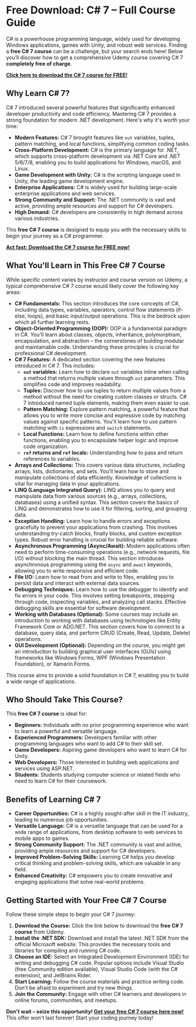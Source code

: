 # Free Download: C# 7 – Full Course Guide

C# is a powerhouse programming language, widely used for developing Windows applications, games with Unity, and robust web services. Finding a **free C# 7 course** can be a challenge, but your search ends here!  Below you’ll discover how to get a comprehensive Udemy course covering C# 7 **completely free of charge**.

[**Click here to download the C# 7 course for FREE!**](https://udemywork.com/c-sharp-7)

## Why Learn C# 7?

C# 7 introduced several powerful features that significantly enhanced developer productivity and code efficiency.  Mastering C# 7 provides a strong foundation for modern .NET development.  Here's why it's worth your time:

*   **Modern Features:** C# 7 brought features like `out` variables, tuples, pattern matching, and local functions, simplifying common coding tasks.
*   **Cross-Platform Development:** C# is the primary language for .NET, which supports cross-platform development via .NET Core and .NET 5/6/7/8, enabling you to build applications for Windows, macOS, and Linux.
*   **Game Development with Unity:** C# is the scripting language used in Unity, the leading game development engine.
*   **Enterprise Applications:** C# is widely used for building large-scale enterprise applications and web services.
*   **Strong Community and Support:** The .NET community is vast and active, providing ample resources and support for C# developers.
*   **High Demand:** C# developers are consistently in high demand across various industries.

This **free C# 7 course** is designed to equip you with the necessary skills to begin your journey as a C# programmer.

[**Act fast: Download the C# 7 course for FREE now!**](https://udemywork.com/c-sharp-7)

## What You'll Learn in This Free C# 7 Course

While specific content varies by instructor and course version on Udemy, a typical comprehensive C# 7 course would likely cover the following key areas:

*   **C# Fundamentals:** This section introduces the core concepts of C#, including data types, variables, operators, control flow statements (if-else, loops), and basic input/output operations. This is the bedrock upon which all further learning rests.
*   **Object-Oriented Programming (OOP):** OOP is a fundamental paradigm in C#. You'll learn about classes, objects, inheritance, polymorphism, encapsulation, and abstraction – the cornerstones of building modular and maintainable code. Understanding these principles is crucial for professional C# development.
*   **C# 7 Features:** A dedicated section covering the new features introduced in C# 7.  This includes:
    *   **`out` variables:**  Learn how to declare `out` variables inline when calling a method that returns multiple values through `out` parameters. This simplifies code and improves readability.
    *   **Tuples:** Discover how to use tuples to return multiple values from a method without the need for creating custom classes or structs. C# 7 introduced named tuple elements, making them even easier to use.
    *   **Pattern Matching:**  Explore pattern matching, a powerful feature that allows you to write more concise and expressive code by matching values against specific patterns. You'll learn how to use pattern matching with `is` expressions and `switch` statements.
    *   **Local Functions:** Learn how to define functions within other functions, enabling you to encapsulate helper logic and improve code organization.
    *   **`ref` returns and `ref` locals:** Understanding how to pass and return references to variables.
*   **Arrays and Collections:** This covers various data structures, including arrays, lists, dictionaries, and sets. You'll learn how to store and manipulate collections of data efficiently. Knowledge of collections is vital for managing data in your applications.
*   **LINQ (Language Integrated Query):** LINQ allows you to query and manipulate data from various sources (e.g., arrays, collections, databases) using a unified syntax. This section covers the basics of LINQ and demonstrates how to use it for filtering, sorting, and grouping data.
*   **Exception Handling:** Learn how to handle errors and exceptions gracefully to prevent your applications from crashing. This involves understanding try-catch blocks, finally blocks, and custom exception types. Robust error handling is crucial for building reliable software.
*   **Asynchronous Programming (Async/Await):** Modern applications often need to perform time-consuming operations (e.g., network requests, file I/O) without blocking the main thread. This section introduces asynchronous programming using the `async` and `await` keywords, allowing you to write responsive and efficient code.
*   **File I/O:** Learn how to read from and write to files, enabling you to persist data and interact with external data sources.
*   **Debugging Techniques:** Learn how to use the debugger to identify and fix errors in your code. This involves setting breakpoints, stepping through code, inspecting variables, and analyzing call stacks. Effective debugging skills are essential for software development.
*   **Working with Databases (Optional):** Some courses may include an introduction to working with databases using technologies like Entity Framework Core or ADO.NET. This section covers how to connect to a database, query data, and perform CRUD (Create, Read, Update, Delete) operations.
*   **GUI Development (Optional):** Depending on the course, you might get an introduction to building graphical user interfaces (GUIs) using frameworks like Windows Forms, WPF (Windows Presentation Foundation), or Xamarin.Forms.

This course aims to provide a solid foundation in C# 7, enabling you to build a wide range of applications.

## Who Should Take This Course?

This **free C# 7 course** is ideal for:

*   **Beginners:** Individuals with no prior programming experience who want to learn a powerful and versatile language.
*   **Experienced Programmers:** Developers familiar with other programming languages who want to add C# to their skill set.
*   **Game Developers:** Aspiring game developers who want to learn C# for Unity.
*   **Web Developers:** Those interested in building web applications and services using ASP.NET.
*   **Students:** Students studying computer science or related fields who need to learn C# for their coursework.

## Benefits of Learning C# 7

*   **Career Opportunities:** C# is a highly sought-after skill in the IT industry, leading to numerous job opportunities.
*   **Versatile Language:** C# is a versatile language that can be used for a wide range of applications, from desktop software to web services to mobile apps to games.
*   **Strong Community Support:** The .NET community is vast and active, providing ample resources and support for C# developers.
*   **Improved Problem-Solving Skills:** Learning C# helps you develop critical thinking and problem-solving skills, which are valuable in any field.
*   **Enhanced Creativity:** C# empowers you to create innovative and engaging applications that solve real-world problems.

## Getting Started with Your Free C# 7 Course

Follow these simple steps to begin your C# 7 journey:

1.  **Download the Course:** Click the link below to download the **free C# 7 course** from Udemy.
2.  **Install the .NET SDK:** Download and install the latest .NET SDK from the official Microsoft website. This provides the necessary tools and libraries for compiling and running C# code.
3.  **Choose an IDE:** Select an Integrated Development Environment (IDE) for writing and debugging C# code. Popular options include Visual Studio (free Community edition available), Visual Studio Code (with the C# extension), and JetBrains Rider.
4.  **Start Learning:** Follow the course materials and practice writing code. Don't be afraid to experiment and try new things.
5.  **Join the Community:** Engage with other C# learners and developers in online forums, communities, and meetups.

**Don't wait – seize this opportunity! [Get your free C# 7 course here now!](https://udemywork.com/c-sharp-7)**  This offer won't last forever!  Start your coding journey today!
